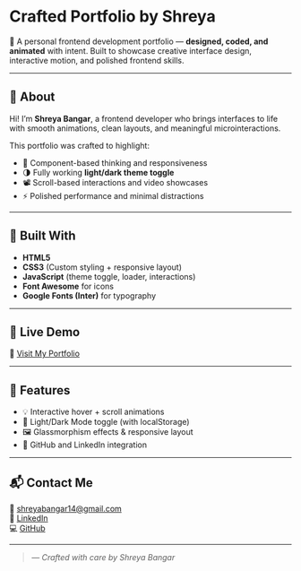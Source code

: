 # Crafted Portfolio by Shreya

🎨 A personal frontend development portfolio — **designed, coded, and animated** with intent. Built to showcase creative interface design, interactive motion, and polished frontend skills.

---

## 🧠 About

Hi! I’m **Shreya Bangar**, a frontend developer who brings interfaces to life with smooth animations, clean layouts, and meaningful microinteractions.

This portfolio was crafted to highlight:
- 🧩 Component-based thinking and responsiveness
- 🌗 Fully working **light/dark theme toggle**
- 📽️ Scroll-based interactions and video showcases
- ⚡ Polished performance and minimal distractions
  
---

## 🔧 Built With

- **HTML5**
- **CSS3** (Custom styling + responsive layout)
- **JavaScript** (theme toggle, loader, interactions)
- **Font Awesome** for icons
- **Google Fonts (Inter)** for typography

---

## 🚀 Live Demo

🔗 [Visit My Portfolio](https://1drv.ms/v/c/42b81501b1797d5b/ETNtJK6-lIRCv5lGGM6Sar8BFH2Ch-KpxZ4fYR3-FTdMBg?e=sOlRm4)

---

## 📂 Features

- 💡 Interactive hover + scroll animations
- 🌙 Light/Dark Mode toggle (with localStorage)
- 🖼️ Glassmorphism effects & responsive layout
- 🔗 GitHub and LinkedIn integration

---

## 📬 Contact Me

📧 [shreyabangar14@gmail.com](mailto:shreyabangar14@gmail.com)  
🔗 [LinkedIn](https://linkedin.com/in/shreyabangar)  
💻 [GitHub](https://github.com/shreyabangar)

---
> — *Crafted with care by Shreya Bangar*
